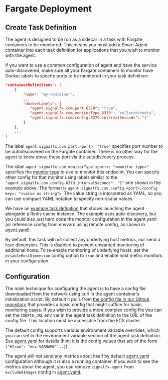 # Fargate Deployment

## Create Task Definition
The agent is designed to be run as a sidecar in a task with Fargate containers
to be monitored.  This means you must add a Smart Agent container into each
task definition for applications that you wish to monitor with the agent.

If you want to use a common configuration of agent and have the service
auto-discovered, make sure all your Fargate containers to monitor have Docker
labels to specify ports to be monitored in your task definition:

```json
"containerDefinitions": [
    {
        "name": "my-container",
        ...
        "dockerLabels": {
           "agent.signalfx.com.port.6379": "true",
           "agent.signalfx.com.monitorType.6379": "collectd/redis",
           "agent.signalfx.com.config.6379.intervalSeconds": "1"
        }
    },
    ...
]
```

The label `agent.signalfx.com.port.<port>: "true"` specifies port number to be
autodiscovered on the Fargate container.  There is no other way for the agent
to know about these port via the autodiscovery process.

The label `agent.signalfx.com.monitorType.<port>: "<monitor type>"` specifies
the [monitor
type](https://docs.signalfx.com/en/latest/integrations/agent/monitor-config.html#monitor-list)
to use to monitor this endpoint.  You can specify other config for that monitor
using labels similar to the `"agent.signalfx.com.config.6379.intervalSeconds":
"1"` one shown in the example above.  The format is
`agent.signalfx.com.config.<port>.<config key>: "<value as string">`.  The
value string is interpreted as YAML, so you can use compact YAML notation to
specify non-scalar values.

We have an [example task definition](./example-fargate-task.json) that shows
launching the agent alongside a Redis cache instance.  The example uses
auto-discovery, but you could also just hard code the monitor configuration in
the agent.yaml (or reference config from envvars using remote config, as shown
in [agent.yaml](./agent.yaml)). 

By default, this task will not collect any underlying host metrics, nor send
a `host` dimension. This is disabled to prevent unwanted monitoring of additional
hosts. To re-enable monitoring of underlying hosts, set the `disableHostDimension`
config option to `true` and enable host metric monitors in your configuration.


## Configuration

The main technique for configuring the agent is to have a config file
downloaded from the network using curl in the agent container's initialization
script.  By default it pulls from [the config file in our Github
repository](./agent.yaml) that provides a basic config that might suffice for
basic monitoring cases.  If you wish to provide a more complex config file you
can set the `CONFIG_URL` env var in the agent task definition to the URL of the
config file.  This location must be accessible from the ECS cluster.

The default config supports various environment variable overrides, which you
can set in the environment variable section of the agent task definition.  See
[agent.yaml](./agent.yaml) for details (hint: it is the config values that are
of the form `{"#from": "env:VARNAME"...}`).

The agent will not send any metrics about itself by default
[agent.yaml](./agent.yaml) configuration although it is also a running
container. If you wish to see the metrics about the agent, you can remove
`signalfx-agent` from `excludedImages` config in [agent.yaml](./agent.yaml).
